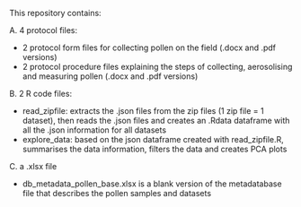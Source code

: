 This repository contains:

A. 4 protocol files:
- 2 protocol form files for collecting pollen on the field (.docx and .pdf versions)
- 2 protocol procedure files explaining the steps of collecting, aerosolising and measuring pollen (.docx and .pdf versions)

B. 2 R code files:
- read_zipfile: extracts the .json files from the zip files (1 zip file = 1 dataset), then reads the .json files and creates an .Rdata dataframe with all the .json information for all datasets
- explore_data: based on the json dataframe created with read_zipfile.R, summarises the data information, filters the data and creates PCA plots

C. a .xlsx file
- db_metadata_pollen_base.xlsx is a blank version of the metadatabase file that describes the pollen samples and datasets
